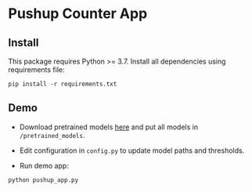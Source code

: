 # Pushup Counter App

## Install

This package requires Python >= 3.7. Install all dependencies using requirements file:

```
pip install -r requirements.txt
```

## Demo

- Download pretrained models [here](https://1drv.ms/u/s!Av71xxzl6mYZgdce9bZZRCr8dZpH_A?e=g3jsf7) and put all models in `/pretrained_models`.

- Edit configuration in `config.py` to update model paths and thresholds.

- Run demo app:

```
python pushup_app.py
```
